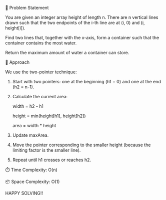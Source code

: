 📌 Problem Statement  

You are given an integer array height of length n. There are n vertical lines drawn such that the two endpoints of the i-th line are at (i, 0) and (i, height[i]).  

Find two lines that, together with the x-axis, form a container such that the container contains the most water.  

Return the maximum amount of water a container can store.  


🔎 Approach  

We use the two-pointer technique:  

1. Start with two pointers: one at the beginning (h1 = 0) and one at the end (h2 = n-1).  

2. Calculate the current area:  

    width = h2 - h1  

    height = min(height[h1], height[h2])  

    area = width * height  

3. Update maxArea.

4. Move the pointer corresponding to the smaller height (because the limiting factor is the smaller line).

5. Repeat until h1 crosses or reaches h2.


⏱️ Time Complexity: O(n)  

📦 Space Complexity: O(1)  


HAPPY SOLVING!!
